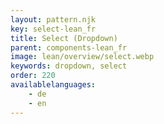 ```yaml
---
layout: pattern.njk
key: select-lean_fr
title: Select (Dropdown)
parent: components-lean_fr
image: lean/overview/select.webp
keywords: dropdown, select
order: 220
availablelanguages: 
    - de
    - en
---
```

